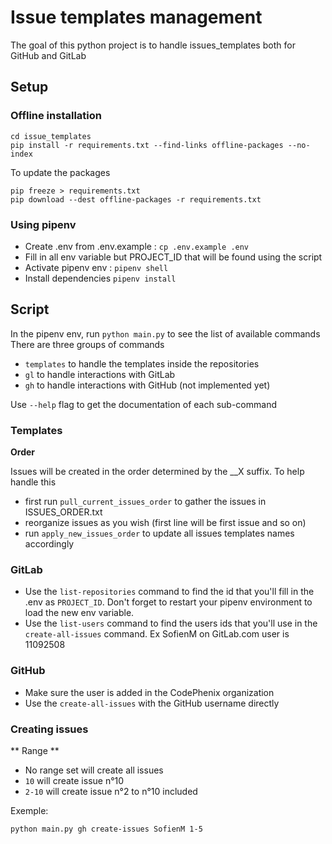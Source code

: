 # Issue templates management

The goal of this python project is to handle issues_templates both for GitHub and GitLab

## Setup

### Offline installation

```
cd issue_templates
pip install -r requirements.txt --find-links offline-packages --no-index
```

To update the packages

```
pip freeze > requirements.txt
pip download --dest offline-packages -r requirements.txt
```

### Using pipenv

- Create .env from .env.example : `cp .env.example .env`
- Fill in all env variable but PROJECT_ID that will be found using the script
- Activate pipenv env : `pipenv shell`
- Install dependencies `pipenv install`

## Script

In the pipenv env, run `python main.py` to see the list of available commands
There are three groups of commands

- `templates` to handle the templates inside the repositories
- `gl` to handle interactions with GitLab
- `gh` to handle interactions with GitHub (not implemented yet)

Use `--help` flag to get the documentation of each sub-command

### Templates

**Order**

Issues will be created in the order determined by the \_\_X suffix.
To help handle this

- first run `pull_current_issues_order` to gather the issues in ISSUES_ORDER.txt
- reorganize issues as you wish (first line will be first issue and so on)
- run `apply_new_issues_order` to update all issues templates names accordingly

### GitLab

- Use the `list-repositories` command to find the id that you'll fill in
  the .env as `PROJECT_ID`. Don't forget to restart your pipenv environment to load the new env variable.
- Use the `list-users` command to find the users ids that you'll use in the `create-all-issues` command.
  Ex SofienM on GitLab.com user is 11092508

### GitHub

- Make sure the user is added in the CodePhenix organization
- Use the `create-all-issues` with the GitHub username directly

### Creating issues

** Range **

- No range set will create all issues
- `10` will create issue n°10
- `2-10` will create issue n°2 to n°10 included

Exemple:

```
python main.py gh create-issues SofienM 1-5
```
